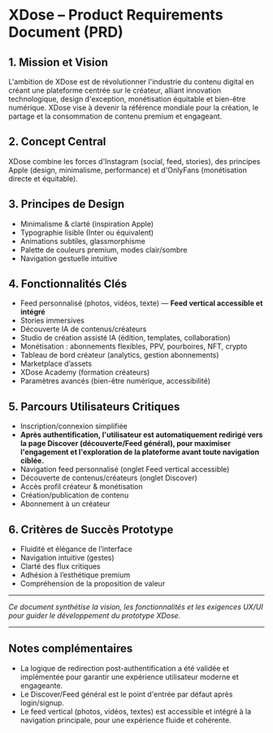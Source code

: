 # XDose – Product Requirements Document (PRD)

## 1. Mission et Vision

L'ambition de XDose est de révolutionner l'industrie du contenu digital en créant une plateforme centrée sur le créateur, alliant innovation technologique, design d'exception, monétisation équitable et bien-être numérique. XDose vise à devenir la référence mondiale pour la création, le partage et la consommation de contenu premium et engageant.

## 2. Concept Central

XDose combine les forces d'Instagram (social, feed, stories), des principes Apple (design, minimalisme, performance) et d'OnlyFans (monétisation directe et équitable).

## 3. Principes de Design
- Minimalisme & clarté (inspiration Apple)
- Typographie lisible (Inter ou équivalent)
- Animations subtiles, glassmorphisme
- Palette de couleurs premium, modes clair/sombre
- Navigation gestuelle intuitive

## 4. Fonctionnalités Clés
- Feed personnalisé (photos, vidéos, texte) — **Feed vertical accessible et intégré**
- Stories immersives
- Découverte IA de contenus/créateurs
- Studio de création assisté IA (édition, templates, collaboration)
- Monétisation : abonnements flexibles, PPV, pourboires, NFT, crypto
- Tableau de bord créateur (analytics, gestion abonnements)
- Marketplace d’assets
- XDose Academy (formation créateurs)
- Paramètres avancés (bien-être numérique, accessibilité)

## 5. Parcours Utilisateurs Critiques
- Inscription/connexion simplifiée
- **Après authentification, l'utilisateur est automatiquement redirigé vers la page Discover (découverte/Feed général), pour maximiser l'engagement et l'exploration de la plateforme avant toute navigation ciblée.**
- Navigation feed personnalisé (onglet Feed vertical accessible)
- Découverte de contenus/créateurs (onglet Discover)
- Accès profil créateur & monétisation
- Création/publication de contenu
- Abonnement à un créateur

## 6. Critères de Succès Prototype
- Fluidité et élégance de l’interface
- Navigation intuitive (gestes)
- Clarté des flux critiques
- Adhésion à l’esthétique premium
- Compréhension de la proposition de valeur

---

*Ce document synthétise la vision, les fonctionnalités et les exigences UX/UI pour guider le développement du prototype XDose.*

---

## Notes complémentaires
- La logique de redirection post-authentification a été validée et implémentée pour garantir une expérience utilisateur moderne et engageante.
- Le Discover/Feed général est le point d'entrée par défaut après login/signup.
- Le feed vertical (photos, vidéos, textes) est accessible et intégré à la navigation principale, pour une expérience fluide et cohérente.
